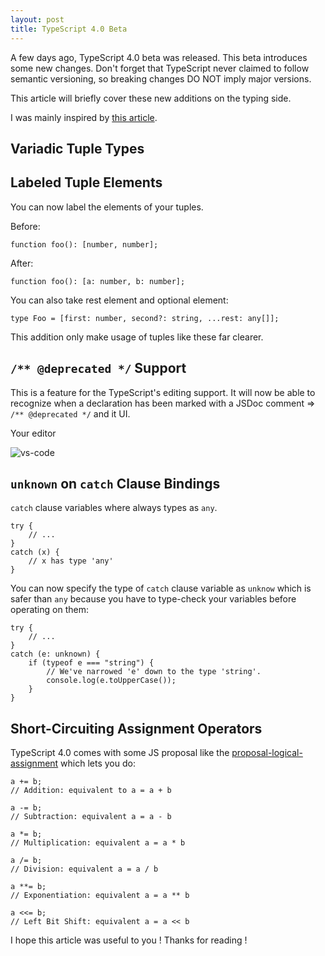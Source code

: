 ```yaml
---
layout: post
title: TypeScript 4.0 Beta
---
```


A few days ago, TypeScript 4.0 beta was released. This beta introduces some new changes. 
Don't forget that TypeScript never claimed to follow semantic versioning, so breaking changes DO NOT imply major versions. 

This article will briefly cover these new additions on the typing side.

I was mainly inspired by [this article](https://devblogs.microsoft.com/typescript/announcing-typescript-4-0-beta/).

## Variadic Tuple Types



## Labeled Tuple Elements

You can now label the elements of your tuples.

Before:

```
function foo(): [number, number];
```

After:

```
function foo(): [a: number, b: number];
```

You can also take rest element and optional element:

```
type Foo = [first: number, second?: string, ...rest: any[]];
```

This addition only make usage of tuples like these far clearer.

## `/** @deprecated */` Support

This is a feature for the TypeScript's editing support. It will now be able to recognize when a declaration has been marked with a JSDoc comment => `/** @deprecated */` and it UI.

Your editor

![vs-code](https://devblogs.microsoft.com/typescript/wp-content/uploads/sites/11/2020/06/deprecated_4-0.png)

## `unknown` on `catch` Clause Bindings

`catch` clause variables where always types as `any`.

```
try {
    // ...
}
catch (x) {
    // x has type 'any'
}
```

You can now specify the type of `catch` clause variable as `unknow` which is safer than `any` because you have to type-check your variables before operating on them:

```
try {
    // ...
}
catch (e: unknown) {
    if (typeof e === "string") {
        // We've narrowed 'e' down to the type 'string'.
        console.log(e.toUpperCase());
    }
}
```

## Short-Circuiting Assignment Operators

TypeScript 4.0 comes with some JS proposal like the [proposal-logical-assignment](https://github.com/tc39/proposal-logical-assignment) which lets you do:

```
a += b;
// Addition: equivalent to a = a + b

a -= b;
// Subtraction: equivalent a = a - b

a *= b;
// Multiplication: equivalent a = a * b

a /= b;
// Division: equivalent a = a / b

a **= b;
// Exponentiation: equivalent a = a ** b

a <<= b;
// Left Bit Shift: equivalent a = a << b
```

I hope this article was useful to you ! Thanks for reading !